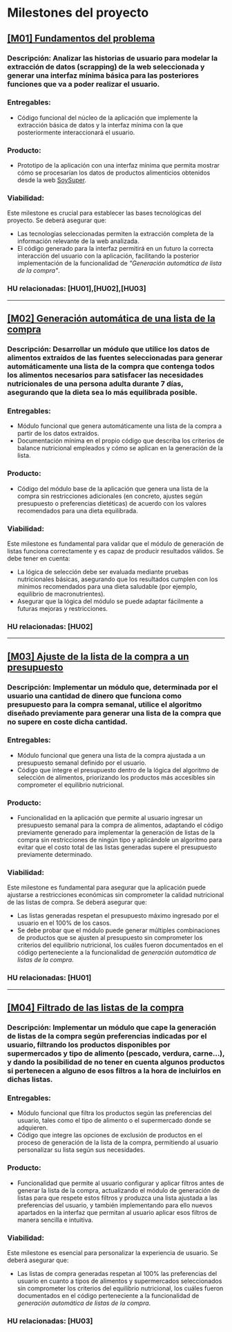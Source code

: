 # Milestones del proyecto

## [[M01] Fundamentos del problema](https://github.com/GaelGoncalba/AutoShopping/milestone/1)
### Descripción: Analizar las historias de usuario para modelar la extracción de datos (scrapping) de la web seleccionada y generar una interfaz mínima básica para las posteriores funciones que va a poder realizar el usuario.

### Entregables: 
- Código funcional del núcleo de la aplicación que implemente la extracción básica de datos y la interfaz mínima con la que posteriormente interaccionará el usuario.

### Producto: 
- Prototipo de la aplicación con una interfaz mínima que permita mostrar cómo se procesarían los datos de productos alimenticios obtenidos desde la web [SoySuper](https://soysuper.com/).

### Viabilidad: 
  Este milestone es crucial para establecer las bases tecnológicas del proyecto. Se deberá asegurar que:
- Las tecnologías seleccionadas permiten la extracción completa de la información relevante de la web analizada.
- El código generado para la interfaz permitirá en un futuro la correcta interacción del usuario con la aplicación, facilitando la posterior implementación de la funcionalidad de _"Generación automática de lista de la compra"_.

### HU relacionadas: [HU01],[HU02],[HU03]
----------------------------------------------------------------------------------------------------------------------------------------------------------------
## [[M02] Generación automática de una lista de la compra](https://github.com/GaelGoncalba/AutoShopping/milestone/2)
### Descripción: Desarrollar un módulo que utilice los datos de alimentos extraídos de las fuentes seleccionadas para generar automáticamente una lista de la compra que contenga todos los alimentos necesarios para satisfacer las necesidades nutricionales de una persona adulta durante 7 días, asegurando que la dieta sea lo más equilibrada posible.

### Entregables: 
- Módulo funcional que genera automáticamente una lista de la compra a partir de los datos extraídos.
- Documentación mínima en el propio código que describa los criterios de balance nutricional empleados y cómo se aplican en la generación de la lista.

### Producto: 
- Código del módulo base de la aplicación que genera una lista de la compra sin restricciones adicionales (en concreto, ajustes según presupuesto o preferencias dietéticas) de acuerdo con los valores recomendados para una dieta equilibrada.

### Viabilidad: 
  Este milestone es fundamental para validar que el módulo de generación de listas funciona correctamente y es capaz de producir resultados válidos. Se debe tener en cuenta:
- La lógica de selección debe ser evaluada mediante pruebas nutricionales básicas, asegurando que los resultados cumplen con los mínimos recomendados para una dieta saludable (por ejemplo, equilibrio de macronutrientes).
- Asegurar que la lógica del módulo se puede adaptar fácilmente a futuras mejoras y restricciones.

### HU relacionadas: [HU02]
----------------------------------------------------------------------------------------------------------------------------------------------------------------
## [[M03] Ajuste de la lista de la compra a un presupuesto](https://github.com/GaelGoncalba/AutoShopping/milestone/3)
### Descripción: Implementar un módulo que, determinada por el usuario una cantidad de dinero que funciona como presupuesto para la compra semanal, utilice el algoritmo diseñado previamente para generar una lista de la compra que no supere en coste dicha cantidad.

### Entregables: 
- Módulo funcional que genera una lista de la compra ajustada a un presupuesto semanal definido por el usuario.
- Código que integre el presupuesto dentro de la lógica del algoritmo de selección de alimentos, priorizando los productos más accesibles sin comprometer el equilibrio nutricional.

### Producto: 
- Funcionalidad en la aplicación que permite al usuario ingresar un presupuesto semanal para la compra de alimentos, adaptando el código previamente generado para implementar la generación de listas de la compra sin restricciones de ningún tipo y aplicándole un algoritmo para evitar que el costo total de las listas generadas supere el presupuesto previamente determinado.

### Viabilidad: 
  Este milestone es fundamental para asegurar que la aplicación puede ajustarse a restricciones económicas sin comprometer la calidad nutricional de las listas de compra. Se deberá asegurar que:
- Las listas generadas respetan el presupuesto máximo ingresado por el usuario en el 100% de los casos.
- Se debe probar que el módulo puede generar múltiples combinaciones de productos que se ajusten al presupuesto sin comprometer los criterios del equilibrio nutricional, los cuáles fueron documentados en el código perteneciente a la funcionalidad de _generación automática de listas de la compra_.

### HU relacionadas: [HU01]
----------------------------------------------------------------------------------------------------------------------------------------------------------------
## [[M04] Filtrado de las listas de la compra](https://github.com/GaelGoncalba/AutoShopping/milestone/4)
### Descripción: Implementar un módulo que cape la generación de listas de la compra según preferencias indicadas por el usuario, filtrando los productos disponibles por supermercados y tipo de alimento (pescado, verdura, carne...), y dando la posibilidad de no tener en cuenta algunos productos si pertenecen a alguno de esos filtros a la hora de incluirlos en dichas listas.

### Entregables: 
- Módulo funcional que filtra los productos según las preferencias del usuario, tales como el tipo de alimento o el supermercado donde se adquieren.
- Código que integre las opciones de exclusión de productos en el proceso de generación de la lista de la compra, permitiendo al usuario personalizar su lista según sus necesidades.

### Producto: 
- Funcionalidad que permite al usuario configurar y aplicar filtros antes de generar la lista de la compra, actualizando el módulo de generación de listas para que respete estos filtros y produzca una lista ajustada a las preferencias del usuario, y también implementando para ello nuevos apartados en la interfaz que permitan al usuario aplicar esos filtros de manera sencilla e intuitiva.

### Viabilidad: 
  Este milestone es esencial para personalizar la experiencia de usuario. Se deberá asegurar que:
- Las listas de compra generadas respetan al 100% las preferencias del usuario en cuanto a tipos de alimentos y supermercados seleccionados sin comprometer los criterios del equilibrio nutricional, los cuáles fueron documentados en el código perteneciente a la funcionalidad de _generación automática de listas de la compra_.

### HU relacionadas: [HU03]
